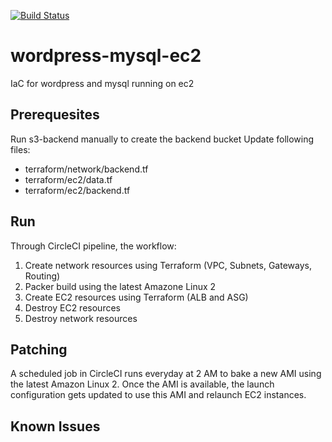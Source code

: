 [![Build Status](https://circleci.com/gh/ttangwork/wordpress-mysql-ec2.svg?style=svg)](https://circleci.com/gh/ttangwork/wordpress-mysql-ec2)
# wordpress-mysql-ec2
IaC for wordpress and mysql running on ec2

## Prerequesites
Run s3-backend manually to create the backend bucket
Update following files:
* terraform/network/backend.tf
* terraform/ec2/data.tf
* terraform/ec2/backend.tf

## Run
Through CircleCI pipeline, the workflow:
1. Create network resources using Terraform (VPC, Subnets, Gateways, Routing)
2. Packer build using the latest Amazone Linux 2
3. Create EC2 resources using Terraform (ALB and ASG)
4. Destroy EC2 resources
5. Destroy network resources

## Patching
A scheduled job in CircleCI runs everyday at 2 AM to bake a new AMI using the latest Amazon Linux 2. Once the AMI is available, the launch configuration gets updated to use this AMI and relaunch EC2 instances.
## Known Issues
